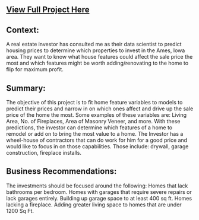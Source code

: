 ## [View Full Project Here](code/model_lr.ipynb)

## Context:
A real estate investor has consulted me as their data scientist to predict housing prices to determine which properties to invest in the Ames, Iowa area. They want to know what house features could affect the sale price the most and which features might be worth adding/renovating to the home to flip for maximum profit. 

## Summary:
The objective of this project is to fit home feature variables to models to predict their prices and narrow in on which ones affect and drive up the sale price of the home the most. Some examples of these variables are: Living Area, No. of Fireplaces, Area of Masonry Veneer, and more. With these predictions, the investor can determine which features of a home to remodel or add on to bring the most value to a home. The Investor has a wheel-house of contractors that can do work for him for a good price and would like to focus in on those capabilities. Those include: drywall, garage construction, fireplace installs. 

## Business Recommendations:
The investments should be focused around the following:
Homes that lack bathrooms per bedroom.
Homes with garages that require severe repairs or lack garages entirely.
Building up garage space to at least 400 sq ft. 
Homes lacking a fireplace.
Adding greater living space to homes that are under 1200 Sq Ft.